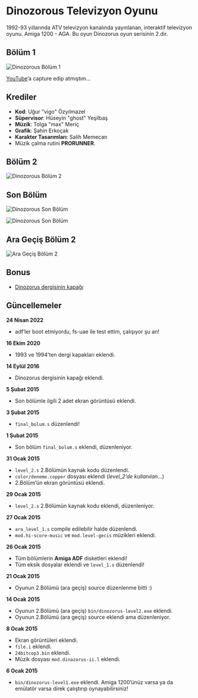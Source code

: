 # Dinozorous Televizyon Oyunu

1992-93 yıllarında ATV televizyon kanalında yayınlanan, interaktif televizyon
oyunu. Amiga 1200 - AGA. Bu oyun Dinozorus oyun serisinin 2.dir.


## Bölüm 1
![Dinozorous Bölüm 1](https://raw.githubusercontent.com/vigo/dinozorus/master/screens/dino-03.png)

[YouTube][01]’a capture edip atmıştım...

[01]: http://www.youtube.com/watch?v=2feYA1WcsI0

## Krediler

* **Kod**: Uğur "vigo" Özyılmazel
* **Süpervisor**: Hüseyin "ghost" Yeşilbaş
* **Müzik**: Tolga "max" Meriç
* **Grafik**: Şahin Erkoçak
* **Karakter Tasarımları**: Salih Memecan
* Müzik çalma rutini **PRORUNNER**.

## Bölüm 2

![Dinozorous Bölüm 2](https://raw.githubusercontent.com/vigo/dinozorus/master/screens/dino-08.png)

## Son Bölüm

![Dinozorous Son Bölüm](https://raw.githubusercontent.com/vigo/dinozorus/master/screens/dino-11.png)

![Dinozorous Son Bölüm](https://raw.githubusercontent.com/vigo/dinozorus/master/screens/dino-12.png)

## Ara Geçiş Bölüm 2

![Ara Geçiş Bölüm 2](https://raw.githubusercontent.com/vigo/dinozorus/master/screens/bolum-2-ara-level.png)

## Bonus

* [Dinozorus dergisinin kapağı](bonus/dinozorus-dergisi-kapak.jpg)

## Güncellemeler

**24 Nisan 2022**

* adf’ler boot etmiyordu, fs-uae ile test ettim, çalışıyor şu an!

**16 Ekim 2020**

* 1993 ve 1994’ten dergi kapakları eklendi.

**14 Eylül 2016**

* Dinozorus dergisinin kapağı eklendi.

**5 Şubat 2015**

* Son bölümle ilgili 2 adet ekran görüntüsü eklendi.

**3 Şubat 2015**

* `final_bolum.s` düzenlendi!

**1 Şubat 2015**

* Son bölüm `final_bolum.s` eklendi, düzenleniyor.

**31 Ocak 2015**

* `level_2.s` 2.Bölümün kaynak kodu düzenlendi.
* `color/deneme.copper` dosyası eklendi (*level_2’de kullanılan...*)
* 2.Bölüm’ün ekran görüntüsü eklendi.

**29 Ocak 2015**

* `level_2.s` 2.Bölümün kaynak kodu eklendi, düzenleniyor.

**27 Ocak 2015**

* `ara_level_1.s` compile edilebilir halde düzenlendi.
* `mod.hi-score-music` ve `mod.level-gecis` müzikleri eklendi.

**26 Ocak 2015**

* Tüm bölümlerin **Amiga ADF** disketleri eklendi!
* Tüm eksik dosyalar eklendi ve `level_1.s` düzenlendi!

**21 Ocak 2015**

* Oyunun 2.Bölümü (ara geçiş) source düzenlenme bitti :)

**14 Ocak 2015**

* Oyunun 2.Bölümü (ara geçiş) `bin/dinozorus-level2.exe` eklendi.
* Oyunun 2.Bölümü (ara geçiş) source eklendi ama düzenleniyor.

**8 Ocak 2015**

* Ekran görüntüleri eklendi.
* `file.i` eklendi.
* `24bitcop3.bin` eklendi.
* Müzik dosyası `mod.dinazorus-ii.l` eklendi.

**6 Ocak 2015**

* `bin/dinozorus-level1.exe` eklendi. Amiga 1200’ünüz varsa ya da emülatör
varsa direk çalıştırıp oynayabilirsiniz!